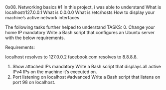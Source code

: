 0x08. Networking basics #1
In this project, i was able to understand
What is localhost/127.0.0.1
What is 0.0.0.0
What is /etc/hosts
How to display your machine’s active network interfaces

The following tasks further helped to understand
TASKS:
0. Change your home IP
mandatory
Write a Bash script that configures an Ubuntu server with the below requirements.

Requirements:

localhost resolves to 127.0.0.2
facebook.com resolves to 8.8.8.8.
1. Show attached IPs
mandatory
Write a Bash script that displays all active IPv4 IPs on the machine it’s executed on.
2. Port listening on localhost
#advanced
Write a Bash script that listens on port 98 on localhost.
